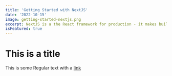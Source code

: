 ```yaml
---
title: 'Getting Started with NextJS'
date: '2022-10-15'
image: getting-started-nextjs.png
excerpt: NextJS is a the React framework for production - it makes building fullstack React apps and sites a breeze and ships with built-in SSR
isFeatured: true
---
```


# This is a title

<!-- 마크다운 장점 메타데이터 쉽게 넣음 -->
<!-- YAML 포맷 -->

This is some Regular text with a [link](https://google.com)
